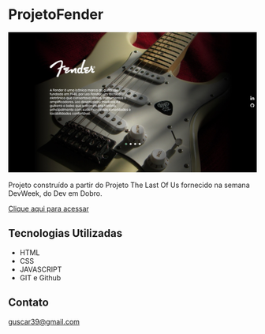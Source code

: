 # ProjetoFender

![preview](./imagens/ProjetoFender.jpg)

Projeto construído a partir do Projeto The Last Of Us fornecido na semana DevWeek, do Dev em Dobro.

[Clique aqui para acessar](https://gustavocaron.github.io/ProjetoFender/)

## Tecnologias Utilizadas

- HTML
- CSS
- JAVASCRIPT
- GIT e Github

## Contato
guscar39@gmail.com
